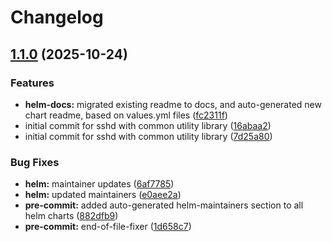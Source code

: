 # Changelog

## [1.1.0](https://github.com/opencadc/deployments/compare/common-1.0.0...common-1.1.0) (2025-10-24)


### Features

* **helm-docs:** migrated existing readme to docs, and auto-generated new chart readme, based on values.yml files ([fc2311f](https://github.com/opencadc/deployments/commit/fc2311f11767056b3cc612f45af6e1e87e470ea3))
* initial commit for sshd with common utility library ([16abaa2](https://github.com/opencadc/deployments/commit/16abaa2ce713269414e492eed12b9504a70d4713))
* initial commit for sshd with common utility library ([7d25a80](https://github.com/opencadc/deployments/commit/7d25a80c32e122ce0dfcdccaae2c11d36ae12436))


### Bug Fixes

* **helm:** maintainer updates ([6af7785](https://github.com/opencadc/deployments/commit/6af7785e0b840d4b58224f114caa20ef255cd473))
* **helm:** updated maintainers ([e0aee2a](https://github.com/opencadc/deployments/commit/e0aee2a45b84437f0dda7ad86fb1b7a3853b7c6b))
* **pre-commit:** added auto-generated helm-maintainers section to all helm charts ([882dfb9](https://github.com/opencadc/deployments/commit/882dfb9f2cf2f0d1b3615d7768b92a2f39c122b8))
* **pre-commit:** end-of-file-fixer ([1d658c7](https://github.com/opencadc/deployments/commit/1d658c75c74faedd7293d5151be51df295a1ddd9))
